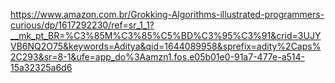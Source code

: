 https://www.amazon.com.br/Grokking-Algorithms-illustrated-programmers-curious/dp/1617292230/ref=sr_1_1?__mk_pt_BR=%C3%85M%C3%85%C5%BD%C3%95%C3%91&crid=3UJYVB6NQ2O75&keywords=Aditya&qid=1644089958&sprefix=adity%2Caps%2C293&sr=8-1&ufe=app_do%3Aamzn1.fos.e05b01e0-91a7-477e-a514-15a32325a6d6